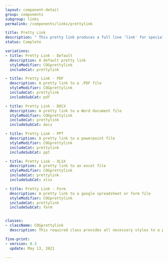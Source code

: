 ```yaml
---
layout: component-detail
group: components
subgroup: links
permalink: /components/links/prettylink

title: Pretty Link
description: " This pretty link produces a full line 'link' for special or significant linkages (particularly documents!). It automatically adds the appropriate icon depending on the type of link that is handed to the `href` attribute. "
status: Complete

variations:
- title: Pretty Link - Default
  description: A default pretty link
  styleModifier: COGprettylink
  includeCat: prettylink

- title: Pretty Link - PDF
  description: A pretty link to a .PDF file
  styleModifier: COGprettylink
  includeCat: prettylink
  includeSubCat: pdf

- title: Pretty Link - DOCX
  description: A pretty link to a Word document file
  styleModifier: COGprettylink
  includeCat: prettylink
  includeSubCat: docx

- title: Pretty Link - PPT
  description: A pretty link to a powerpoint file
  styleModifier: COGprettylink
  includeCat: prettylink
  includeSubCat: ppt

- title: Pretty Link - XLSX
  description: A pretty link to an excel file
  styleModifier: COGprettylink
  includeCat: prettylink
  includeSubCat: xlsx

- title: Pretty Link - Form
  description: A pretty link to a google spreadsheet or form file
  styleModifier: COGprettylink
  includeCat: prettylink
  includeSubCat: form


classes:
- className: COGprettylink
  description: This required class provides all necessary styles to a pretty link

fine-print:
- version: 0.3
  update: May 13, 2021

---
```

